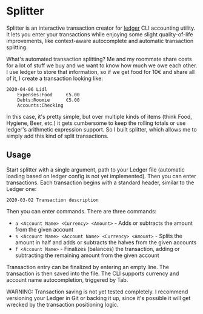 Splitter
============

Splitter is an interactive transaction creator for
[ledger](https://www.ledger-cli.org) CLI accounting utility. It lets you enter
your transactions while enjoying some slight quality-of-life improvements, like
context-aware autocomplete and automatic transaction splitting.

What's automated transaction splitting? Me and my roommate share costs for a lot
of stuff we buy and we want to know how much we owe each other. I use ledger to
store that information, so if we get food for 10€ and share all of it, I create
a transaction looking like:

```
2020-04-06 Lidl
    Expenses:Food     €5.00
    Debts:Roomie      €5.00
    Accounts:Checking
```

In this case, it's pretty simple, but over multiple kinds of items (think Food,
Hygiene, Beer, etc.) it gets cumbersome to keep the rolling totals or use
ledger's arithmetic expression support. So I built splitter, which allows me to
simply add this kind of split transactions.

Usage
---------
Start splitter with a single argument, path to your Ledger file (automatic
loading based on ledger config is not yet implemented). Then you can enter
transactions. Each transaction begins with a standard header, similar to the
Ledger one:

```
2020-03-02 Transaction description
````

Then you can enter commands. There are three commands:
* `a <Account Name> <Currency> <Amount>` - Adds or subtracts the amount from the
  given account
* `s <Account Name> <Account Name> <Currency> <Amount>` - Splits the amount in
  half and adds or subtracts the halves from the given accounts
* `f <Account Name>` - Finalizes (balances) the transaction, adding or
  subtracting the remaining amount from the given account

Transaction entry can be finalized by entering an empty line. The transaction is
then saved into the file. The CLI supports currency and account name
autocompletion, triggered by Tab.

WARNING: Transaction saving is not yet tested completely. I recommend versioning
your Ledger in Git or backing it up, since it's possible it will get wrecked by
the transaction positioning logic.

